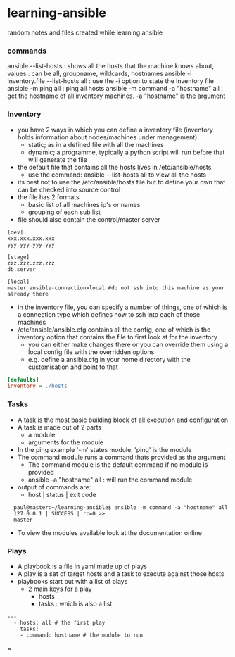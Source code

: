 # learning-ansible
random notes and files created while learning ansible

### commands
ansible --list-hosts <GROUP>                          : shows all the hosts that the machine knows about, values
                                                  : can be all, groupname, wildcards, hostnames
ansible -i inventory.file --list-hosts all        : use the -i option to state the inventory file
ansible -m ping all                               : ping all hosts
ansible -m command -a "hostname" all              : get the hostname of all inventory machines. -a "hostname" is the argument


### Inventory
- you have 2 ways in which you can define a inventory file (inventory holds information about nodes/machines under management)
  - static; as in a defined file with all the machines
  - dynamic; a programme, typically a python script will run before that will generate the file
- the default file that contains all the hosts lives in /etc/ansible/hosts
  - use the command: ansible --list-hosts all to view all the hosts
- its best not to use the /etc/ansible/hosts file but to define your own that can be checked into source control
- the file has 2 formats
  - basic list of all machines ip's or names
  - grouping of each sub list
- file should also contain the control/master server
```
[dev]
xxx.xxx.xxx.xxx
yyy.yyy.yyy.yyy

[stage]
zzz.zzz.zzz.zzz
db.server

[local]
master ansible-connection=local #do not ssh into this machine as your already there
```
- in the inventory file, you can specify a number of things, one of which is a connection type which defines how to ssh into each of those machines
- /etc/ansible/ansible.cfg contains all the config, one of which is the inventory option that contains the file to first look at for the inventory
  - you can either make changes there or you can override them using a local config file with the overridden options
  - e.g. define a ansible.cfg in your home directory with the customisation and point to that

```ansible.cfg in local directory
[defaults]
inventory = ./hosts
```

### Tasks
- A task is the most basic building block of all execution and configuration
- A task is made out of 2 parts
  - a module
  - arguments for the module
- In the ping example '-m' states module, 'ping' is the module
- The command module runs a command thats provided as the argument
  - The command module is the default command if no module is provided
  - ansible -a "hostname" all : will run the command module
- output of commands are:
  - host | status | exit code

```
  paul@master:~/learning-ansible$ ansible -m command -a "hostname" all
  127.0.0.1 | SUCCESS | rc=0 >>
  master
```
- To view the modules available look at the documentation online

### Plays
- A playbook is a file in yaml made up of plays
- A play is a set of target hosts and a task to execute against those hosts
- playbooks start out with a list of plays
  - 2 main keys for a play
    - hosts
    - tasks : which is also a list

```
---
  - hosts: all # the first play
    tasks:
    - command: hostname # the module to run
```


















 =
